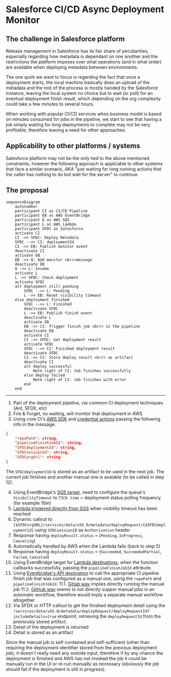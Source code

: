 # Salesforce CI/CD Async Deployment Monitor

## The challenge in Salesforce platform

Release management in Salesforce has its fair share of peculiarities, especially regarding how metadata is dependant on one another and the restrictions the platform imposes over what operations (and in what order) are available when deploying metadata between environments.

The one quirk we want to focus is regarding the fact that once a deployment starts, the local machine basically does an upload of the metadata and the rest of the process is mostly handed by the Salesforce instance, leaving the local system no choice but to wait (or poll) for an eventual deployment finish result, which depending on the org complexity could take a few minutes to several hours. 

When working with popular CI/CD services whos business model is based on minutes consumed for jobs in the pipeline, we start to see that having a job simply waiting for long deployments to complete may not be very profitable, therefore leaving a need for other approaches.

## Applicability to other platforms / systems

Salesforce platform may not be the only tied to the above mentioned constraints, however the following approach is applicable to other systems that face a similar scenario, AKA "just waiting for long running actions that the caller has nothing to do but wait for the server" to continue.

## The proposal

```mermaid
sequenceDiagram
    autonumber
    participant CI as CI/CD Pipeline
    participant EB as AWS EventBridge
    participant Q as AWS SQS
    participant L as AWS Lambda
    participant SFDC as Salesforce
    activate CI
    CI ->> SFDC: Deploy Metadata
    SFDC -->> CI: deploymentId
    CI ->> EB: Publish monitor event
    deactivate CI
    activate EB
    EB ->> Q: Add monitor <br/>message
    deactivate EB
    Q ->> L: Invoke
    activate L
    L ->> SFDC: Check deployment
    activate SFDC
    alt deployment still pending
        SFDC -->> L: Pending
        L ->> EB: Reset visibility timeout
    else deployment finished
        SFDC -->> L: Finished
        deactivate SFDC
        L ->> EB: Publish finish event
        deactivate L
        activate EB
        EB ->> CI: Trigger finish job <br/> in the pipeline
        deactivate EB
        activate CI
        CI ->> SFDC: Get deployment result
        activate SFDC
        SFDC -->> CI: Finished deployment result
        deactivate SFDC
        CI ->> CI: Store deploy result <br/> as artifact
        deactivate CI
        alt deploy successful
            Note right of CI: Job finishes successfully
        else deploy failed
            Note right of CI: Job finishes with error
        end
    end
```
---

1. Part of the deployment pipeline, via common CI deployment techniques (Ant, SFDX, etc)
2. Fire & Forget, no waiting, will monitor that deployment in AWS
3. Using core CI's [AWS SDK](https://medium.com/hackernoon/monitoring-ci-cd-pipelines-with-amazon-eventbridge-32177e2f2c3e) and [credential actions](https://github.com/aws-actions/configure-aws-credentials) passing the following info in the message:

```json
{
    "repoPath": string,
    "pipelineFinishJobId": string,
    "SFDCdeploymentId": string,
    "SFDCsessionId": string,
    "SFDCorgUrl": string
}
```
The `SFDCdeploymentId` is stored as an artifact to be used in the next job.
The current job finishes and another manual one is avaiable (to be called in step 12).

4. Using EventBridge's [SQS target](https://docs.aws.amazon.com/eventbridge/latest/userguide/eb-targets.html), need to configure the queue's `VisibilityTimeout` to `TICK time` = deployment status polling frequency (for example 10m)
5. [Lambda triggered directly from SQS](https://docs.aws.amazon.com/lambda/latest/dg/with-sqs.html) when visibility timeout has been reached
6. Dynamic callout to `{$SFDCorgURL}/services/data/vXX.0/metadata/deployRequest/{$SFDCdeploymentId}` using `SFDCsessionID` as `Authorization` header
7. Response having `deployResult.status` = (`Pending`, `InProgress`, `Canceling`)
8. Automatically handled by AWS when the Lambda fails (back to step 5)
9. Response having `deployResult.status` = (`Succeeded`, `SucceededPartial`, `Failed`, `Canceled`)
10. Using EventBridge target for [Lambda destinations](https://aws.amazon.com/blogs/compute/introducing-aws-lambda-destinations/), when the function callbacks successfully, passing the `pipelineFinishJobId` attribute.
11. Using [Eventbridge's API destination](https://docs.aws.amazon.com/eventbridge/latest/userguide/eb-api-gateway-target.html) to call the appropriate CI pipeline finish job that was configured as a manual one, using the `repoPath` and `pipelineFinishJobId`.
11.1. [Gitlab way](https://docs.gitlab.com/ee/api/jobs.html#play-a-job) implies directly running the manual job
11.2. [GitHub way](https://docs.github.com/en/actions/managing-workflow-runs/manually-running-a-workflow) seems to not directly suppor manual jobs in an automatic workflow, therefore would imply a separate manual workflow altogether
12. Via SFDX or HTTP callout to get the finished deployment detail using the `/services/data/vXX.0/metadata/deployRequest/deployRequestId?includeDetails=true` endpoint, retrieving the `deployRequestId` from the previously stored artifact.
13. Detail of the deployment is returned
14. Detail is stored as an artifact

Since the manual job is self-contained and self-sufficient (other than requiring the deployment identifier stored from the previous deployment job), it doesn't really need any outside input, therefore if by any chance the deployment is finished and AWS has not invoked the job it could be manually run in the UI or re-run manually as necessary (obviously the job should fail if the deployment is still in progress).

